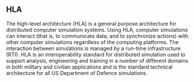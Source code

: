 ## HLA

The high-level architecture (HLA) is a general purpose architecture for distributed computer simulation systems. Using HLA, computer simulations can interact (that is, to communicate data, and to synchronize actions) with other computer simulations regardless of the computing platforms. The interaction between simulations is managed by a run-time infrastructure (RTI). HLA is an interoperability standard for distributed simulation used to support analysis, engineering and training in a number of different domains in both military and civilian applications and is the standard technical architecture for all US Department of Defence simulations.